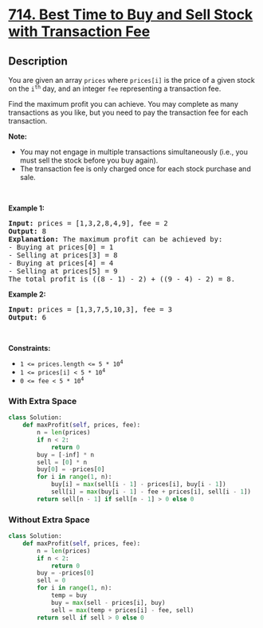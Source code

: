# [714. Best Time to Buy and Sell Stock with Transaction Fee](https://leetcode.com/problems/best-time-to-buy-and-sell-stock-with-transaction-fee)


## Description

<!-- description:start -->

<p>You are given an array <code>prices</code> where <code>prices[i]</code> is the price of a given stock on the <code>i<sup>th</sup></code> day, and an integer <code>fee</code> representing a transaction fee.</p>

<p>Find the maximum profit you can achieve. You may complete as many transactions as you like, but you need to pay the transaction fee for each transaction.</p>

<p><strong>Note:</strong></p>

<ul>
	<li>You may not engage in multiple transactions simultaneously (i.e., you must sell the stock before you buy again).</li>
	<li>The transaction fee is only charged once for each stock purchase and sale.</li>
</ul>

<p>&nbsp;</p>
<p><strong class="example">Example 1:</strong></p>

<pre>
<strong>Input:</strong> prices = [1,3,2,8,4,9], fee = 2
<strong>Output:</strong> 8
<strong>Explanation:</strong> The maximum profit can be achieved by:
- Buying at prices[0] = 1
- Selling at prices[3] = 8
- Buying at prices[4] = 4
- Selling at prices[5] = 9
The total profit is ((8 - 1) - 2) + ((9 - 4) - 2) = 8.
</pre>

<p><strong class="example">Example 2:</strong></p>

<pre>
<strong>Input:</strong> prices = [1,3,7,5,10,3], fee = 3
<strong>Output:</strong> 6
</pre>

<p>&nbsp;</p>
<p><strong>Constraints:</strong></p>

<ul>
	<li><code>1 &lt;= prices.length &lt;= 5 * 10<sup>4</sup></code></li>
	<li><code>1 &lt;= prices[i] &lt; 5 * 10<sup>4</sup></code></li>
	<li><code>0 &lt;= fee &lt; 5 * 10<sup>4</sup></code></li>
</ul>

### With Extra Space
```python
class Solution:
    def maxProfit(self, prices, fee):
        n = len(prices)
        if n < 2:
            return 0
        buy = [-inf] * n
        sell = [0] * n
        buy[0] = -prices[0]
        for i in range(1, n):
            buy[i] = max(sell[i - 1] - prices[i], buy[i - 1])
            sell[i] = max(buy[i - 1] - fee + prices[i], sell[i - 1])
        return sell[n - 1] if sell[n - 1] > 0 else 0
```
### Without Extra Space
```python
class Solution:
    def maxProfit(self, prices, fee):
        n = len(prices)
        if n < 2:
            return 0
        buy = -prices[0]
        sell = 0
        for i in range(1, n):
            temp = buy
            buy = max(sell - prices[i], buy)
            sell = max(temp + prices[i] - fee, sell)
        return sell if sell > 0 else 0
```
